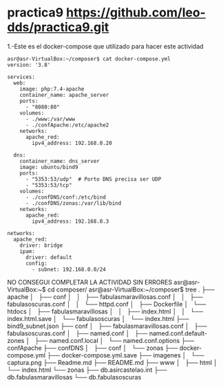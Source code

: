 # practica9 https://github.com/leo-dds/practica9.git
1.-Este es el docker-compose que utilizado para hacer este actividad 
~~~
asr@asr-VirtualBox:~/composer$ cat docker-compose.yml 
version: '3.8'

services:
  web:
    image: php:7.4-apache
    container_name: apache_server
    ports:
      - "8080:80"
    volumes:
      - ./www:/var/www
      - ./confApache:/etc/apache2
    networks:
      apache_red:
        ipv4_address: 192.168.0.20

  dns:
    container_name: dns_server
    image: ubuntu/bind9
    ports:
      - "5353:53/udp"  # Porto DNS precisa ser UDP
      - "5353:53/tcp"
    volumes:
      - ./confDNS/conf:/etc/bind
      - ./confDNS/zonas:/var/lib/bind
    networks:
      apache_red:
        ipv4_address: 192.168.0.3

networks:
  apache_red:
    driver: bridge
    ipam:
      driver: default
      config:
        - subnet: 192.168.0.0/24
~~~
NO CONSEGUI COMPLETAR LA ACTIVIDAD SIN ERRORES 
asr@asr-VirtualBox:~$ cd composer/
asr@asr-VirtualBox:~/composer$ tree
.
├── apache
│   ├── conf
│   │   ├── fabulasmaravillosas.conf
│   │   ├── fabulasoscuras.conf
│   │   └── httpd.conf
│   ├── Dockerfile
│   └── htdocs
│       ├── fabulasmaravillosas
│       │   ├── index.html
│       │   └── index.html.save
│       └── fabulasoscuras
│           └── index.html
├── bind9_subnet.json
├── conf
│   ├── fabulasmaravillosas.conf
│   ├── fabulasoscuras.conf
│   ├── named.conf
│   ├── named.conf.default-zones
│   ├── named.conf.local
│   └── named.conf.options
├── confApache
├── confDNS
│   ├── conf
│   └── zonas
├── docker-compose.yml
├── docker-compose.yml.save
├── imagenes
│   └── captura.png
├── Readme.md
├── README.md
├── www
│   ├── html
│   └── index.html
└── zonas
    ├── db.asircastelao.int
    ├── db.fabulasmaravillosas
    └── db.fabulasoscuras

